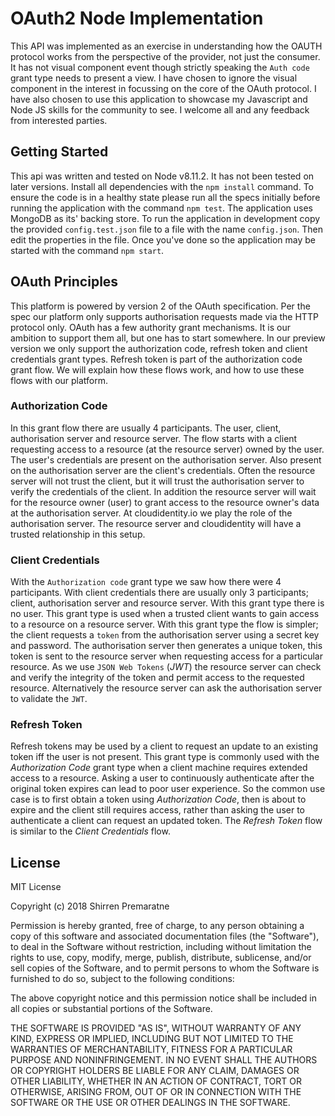 # OAuth2 Node Implementation

This API was implemented as an exercise in understanding how the OAUTH protocol works from the perspective of the provider, not just the
consumer. It has not visual component event though strictly speaking the `Auth code` grant type needs to present a view. I have chosen to
ignore the visual component in the interest in focussing on the core of the OAuth protocol. I have also chosen to use this application to showcase my Javascript and Node JS skills for the community to see. I welcome all and any feedback from interested parties.

## Getting Started

This api was written and tested on Node v8.11.2. It has not been tested on later versions. Install all dependencies with the `npm install` command. To ensure the code is in a healthy state please run all the specs initially before running the application with the command
`npm test`. The application uses MongoDB as its' backing store. To run the application in development copy the provided `config.test.json` file to a file with the name `config.json`. Then edit the properties in the file. Once you've done so the application may be started with the
command `npm start`.

## OAuth Principles

This platform is powered by version 2 of the OAuth specification. Per the spec our platform only supports authorisation requests made via the HTTP protocol only. OAuth has a few authority grant mechanisms. It is our ambition to support them all, but one has to start somewhere. In our preview version we only support the authorization code, refresh token and client credentials grant types. Refresh token is part of the authorization code grant flow. We will explain how these flows work, and how to use these flows with our platform.

### Authorization Code

In this grant flow there are usually 4 participants. The user, client, authorisation server and resource server. The flow starts with a client requesting access to a resource (at the resource server) owned by the user. The user's credentials are present on the authorisation server. Also present on the authorisation server are the client's credentials. Often the resource server will not trust the client, but it will trust the authorisation server to verify the credentials of the client. In addition the resource server will wait for the resource owner (user) to grant access to the resource owner's data at the authorisation server. At cloudidentity.io we play the role of the authorisation server. The resource server and cloudidentity will have a trusted relationship in this setup.

### Client Credentials

With the `Authorization code` grant type we saw how there were 4 participants. With client credentials there are usually only 3 participants; client, authorisation server and resource server. With this grant type there is no user. This grant type is used when a trusted client wants to gain access to a resource on a resource server. With this grant type the flow is simpler; the client requests a `token` from the authorisation server using a secret key and password. The authorisation server then generates a unique token, this token is sent to the resource server when requesting access for a particular resource. As we use `JSON Web Tokens` (*JWT*) the resource server can check and verify the integrity of the token and permit access to the requested resource. Alternatively the resource server can ask the authorisation server to validate the `JWT`.

### Refresh Token

Refresh tokens may be used by a client to request an update to an existing token iff the user is not present. This grant type is commonly used with the *Authorization Code* grant type when a client machine requires extended access to a resource. Asking a user to continuously authenticate after the original token expires can lead to poor user experience. So the common use case is to first obtain a token using *Authorization Code*, then is about to expire and the client still requires access, rather than asking the user to authenticate a client can request an updated token. The *Refresh Token* flow is similar to the *Client Credentials* flow.

## License

MIT License

Copyright (c) 2018 Shirren Premaratne

Permission is hereby granted, free of charge, to any person obtaining a copy
of this software and associated documentation files (the "Software"), to deal
in the Software without restriction, including without limitation the rights
to use, copy, modify, merge, publish, distribute, sublicense, and/or sell
copies of the Software, and to permit persons to whom the Software is
furnished to do so, subject to the following conditions:

The above copyright notice and this permission notice shall be included in all
copies or substantial portions of the Software.

THE SOFTWARE IS PROVIDED "AS IS", WITHOUT WARRANTY OF ANY KIND, EXPRESS OR
IMPLIED, INCLUDING BUT NOT LIMITED TO THE WARRANTIES OF MERCHANTABILITY,
FITNESS FOR A PARTICULAR PURPOSE AND NONINFRINGEMENT. IN NO EVENT SHALL THE
AUTHORS OR COPYRIGHT HOLDERS BE LIABLE FOR ANY CLAIM, DAMAGES OR OTHER
LIABILITY, WHETHER IN AN ACTION OF CONTRACT, TORT OR OTHERWISE, ARISING FROM,
OUT OF OR IN CONNECTION WITH THE SOFTWARE OR THE USE OR OTHER DEALINGS IN THE
SOFTWARE.